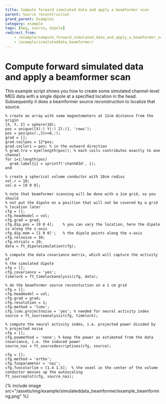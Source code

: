 ```yaml
---
title: Compute forward simulated data and apply a beamformer scan
parent: Source reconstruction
grand_parent: Examples
category: example
tags: [meg, source, dipole]
redirect_from:
    - /example/compute_forward_simulated_data_and_apply_a_beamformer_scan/
    - /example/simulateddata_beamformer/
---
```


# Compute forward simulated data and apply a beamformer scan

This example script shows you how to create some simulated channel-level MEG data with a single dipole at a specified location in the head. Subsequently it does a beamformer source reconstruction to localize that source.

    % create an array with some magnetometers at 12cm distance from the origin
    [X, Y, Z] = sphere(10);
    pos = unique([X(:) Y(:) Z(:)], 'rows');
    pos = pos(pos(:,3)>=0,:);
    grad = [];
    grad.coilpos = 12*pos;
    grad.coilori = pos; % in the outward direction
    % grad.tra = eye(length(pos)); % each coils contributes exactly to one channel
    for i=1:length(pos)
      grad.label{i} = sprintf('chan%03d', i);
    end

    % create a spherical volume conductor with 10cm radius
    vol.r = 10;
    vol.o = [0 0 0];

    % note that beamformer scanning will be done with a 1cm grid, so you should
    % not put the dipole on a position that will not be covered by a grid
    % location later
    cfg = [];
    cfg.headmodel = vol;
    cfg.grad = grad;
    cfg.dip.pos = [0 0 4];    % you can vary the location, here the dipole is along the z-axis
    cfg.dip.mom = [1 0 0]';   % the dipole points along the x-axis
    cfg.relnoise = 10;
    cfg.ntrials = 20;
    data = ft_dipolesimulation(cfg);

    % compute the data covariance matrix, which will capture the activity of
    % the simulated dipole
    cfg = [];
    cfg.covariance = 'yes';
    timelock = ft_timelockanalysis(cfg, data);

    % do the beamformer source reconstuction on a 1 cm grid
    cfg = [];
    cfg.headmodel = vol;
    cfg.grad = grad;
    cfg.resolution = 1;
    cfg.method = 'lcmv';
    cfg.lcmv.projectnoise = 'yes'; % needed for neural activity index
    source = ft_sourceanalysis(cfg, timelock);

    % compute the neural activity index, i.e. projected power divided by
    % projected noise
    cfg = [];
    cfg.powmethod = 'none'; % keep the power as estimated from the data covariance, i.e. the induced power
    source_nai = ft_sourcedescriptives(cfg, source);

    cfg = [];
    cfg.method = 'ortho';
    cfg.funparameter = 'nai';
    cfg.funcolorlim = [1.4 1.5];  % the voxel in the center of the volume conductor messes up the autoscaling
    ft_sourceplot(cfg, source_nai);

{% include image src="/assets/img/example/simulateddata_beamformer/example_beamforming.png" %}
